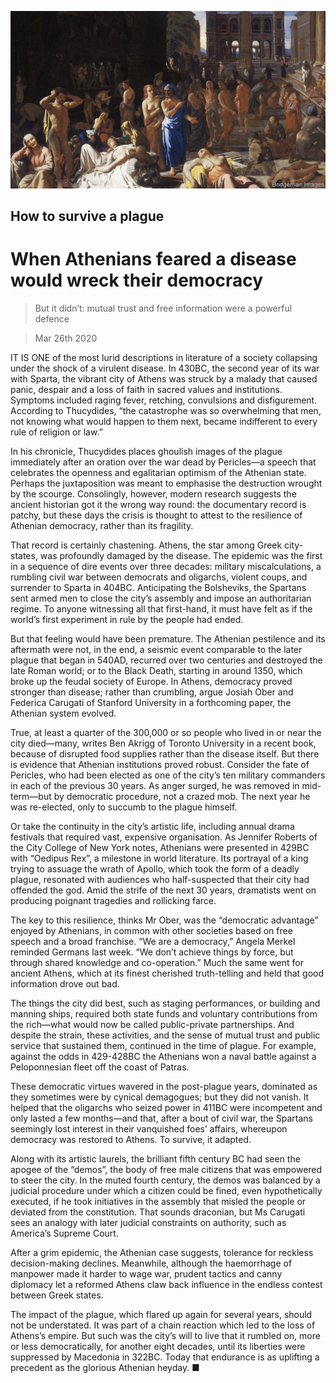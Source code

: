 ![](./images/20200328_BKP002.jpg)

## How to survive a plague

# When Athenians feared a disease would wreck their democracy

> But it didn’t: mutual trust and free information were a powerful defence

> Mar 26th 2020

IT IS ONE of the most lurid descriptions in literature of a society collapsing under the shock of a virulent disease. In 430BC, the second year of its war with Sparta, the vibrant city of Athens was struck by a malady that caused panic, despair and a loss of faith in sacred values and institutions. Symptoms included raging fever, retching, convulsions and disfigurement. According to Thucydides, “the catastrophe was so overwhelming that men, not knowing what would happen to them next, became indifferent to every rule of religion or law.”

In his chronicle, Thucydides places ghoulish images of the plague immediately after an oration over the war dead by Pericles—a speech that celebrates the openness and egalitarian optimism of the Athenian state. Perhaps the juxtaposition was meant to emphasise the destruction wrought by the scourge. Consolingly, however, modern research suggests the ancient historian got it the wrong way round: the documentary record is patchy, but these days the crisis is thought to attest to the resilience of Athenian democracy, rather than its fragility.

That record is certainly chastening. Athens, the star among Greek city-states, was profoundly damaged by the disease. The epidemic was the first in a sequence of dire events over three decades: military miscalculations, a rumbling civil war between democrats and oligarchs, violent coups, and surrender to Sparta in 404BC. Anticipating the Bolsheviks, the Spartans sent armed men to close the city’s assembly and impose an authoritarian regime. To anyone witnessing all that first-hand, it must have felt as if the world’s first experiment in rule by the people had ended.

But that feeling would have been premature. The Athenian pestilence and its aftermath were not, in the end, a seismic event comparable to the later plague that began in 540AD, recurred over two centuries and destroyed the late Roman world; or to the Black Death, starting in around 1350, which broke up the feudal society of Europe. In Athens, democracy proved stronger than disease; rather than crumbling, argue Josiah Ober and Federica Carugati of Stanford University in a forthcoming paper, the Athenian system evolved.

True, at least a quarter of the 300,000 or so people who lived in or near the city died—many, writes Ben Akrigg of Toronto University in a recent book, because of disrupted food supplies rather than the disease itself. But there is evidence that Athenian institutions proved robust. Consider the fate of Pericles, who had been elected as one of the city’s ten military commanders in each of the previous 30 years. As anger surged, he was removed in mid-term—but by democratic procedure, not a crazed mob. The next year he was re-elected, only to succumb to the plague himself.

Or take the continuity in the city’s artistic life, including annual drama festivals that required vast, expensive organisation. As Jennifer Roberts of the City College of New York notes, Athenians were presented in 429BC with “Oedipus Rex”, a milestone in world literature. Its portrayal of a king trying to assuage the wrath of Apollo, which took the form of a deadly plague, resonated with audiences who half-suspected that their city had offended the god. Amid the strife of the next 30 years, dramatists went on producing poignant tragedies and rollicking farce.

The key to this resilience, thinks Mr Ober, was the “democratic advantage” enjoyed by Athenians, in common with other societies based on free speech and a broad franchise. “We are a democracy,” Angela Merkel reminded Germans last week. “We don’t achieve things by force, but through shared knowledge and co-operation.” Much the same went for ancient Athens, which at its finest cherished truth-telling and held that good information drove out bad.

The things the city did best, such as staging performances, or building and manning ships, required both state funds and voluntary contributions from the rich—what would now be called public-private partnerships. And despite the strain, these activities, and the sense of mutual trust and public service that sustained them, continued in the time of plague. For example, against the odds in 429-428BC the Athenians won a naval battle against a Peloponnesian fleet off the coast of Patras.

These democratic virtues wavered in the post-plague years, dominated as they sometimes were by cynical demagogues; but they did not vanish. It helped that the oligarchs who seized power in 411BC were incompetent and only lasted a few months—and that, after a bout of civil war, the Spartans seemingly lost interest in their vanquished foes’ affairs, whereupon democracy was restored to Athens. To survive, it adapted.

Along with its artistic laurels, the brilliant fifth century BC had seen the apogee of the “demos”, the body of free male citizens that was empowered to steer the city. In the muted fourth century, the demos was balanced by a judicial procedure under which a citizen could be fined, even hypothetically executed, if he took initiatives in the assembly that misled the people or deviated from the constitution. That sounds draconian, but Ms Carugati sees an analogy with later judicial constraints on authority, such as America’s Supreme Court.

After a grim epidemic, the Athenian case suggests, tolerance for reckless decision-making declines. Meanwhile, although the haemorrhage of manpower made it harder to wage war, prudent tactics and canny diplomacy let a reformed Athens claw back influence in the endless contest between Greek states.

The impact of the plague, which flared up again for several years, should not be understated. It was part of a chain reaction which led to the loss of Athens’s empire. But such was the city’s will to live that it rumbled on, more or less democratically, for another eight decades, until its liberties were suppressed by Macedonia in 322BC. Today that endurance is as uplifting a precedent as the glorious Athenian heyday. ■